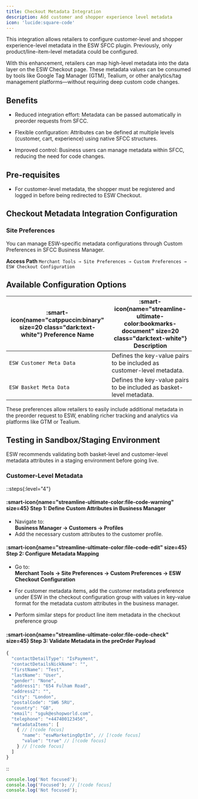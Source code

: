 ```yaml
---
title: Checkout Metadata Integration
description: Add customer and shopper experience level metadata
icon: 'lucide:square-code'
---
```


This integration allows retailers to configure customer-level and shopper experience-level metadata in the ESW SFCC plugin. Previously, only product/line-item-level metadata could be configured. <br>

With this enhancement, retailers can map high-level metadata into the data layer on the ESW Checkout page. These metadata values can be consumed by tools like Google Tag Manager (GTM), Tealium, or other analytics/tag management platforms—without requiring deep custom code changes.

## Benefits

- Reduced integration effort: Metadata can be passed automatically in preorder requests from SFCC.

- Flexible configuration: Attributes can be defined at multiple levels (customer, cart, experience) using native SFCC structures.

- Improved control: Business users can manage metadata within SFCC, reducing the need for code changes.

## Pre-requisites

- For customer-level metadata, the shopper must be registered and logged in before being redirected to ESW Checkout.

## Checkout Metadata Integration Configuration

### Site Preferences

You can manage ESW-specific metadata configurations through Custom Preferences in SFCC Business Manager.

**Access Path** `Merchant Tools → Site Preferences → Custom Preferences → ESW Checkout Configuration`

## Available Configuration Options

| :smart-icon{name="catppuccin:binary" size=20 class="dark:text-white"} **Preference Name** | :smart-icon{name="streamline-ultimate-color:bookmarks-document" size=20 class="dark:text-white"} **Description** |
|---|---|
| `ESW Customer Meta Data` | Defines the key-value pairs to be included as customer-level metadata. |
| `ESW Basket Meta Data` | Defines the key-value pairs to be included as basket-level metadata. |

These preferences allow retailers to easily include additional metadata in the preorder request to ESW, enabling richer tracking and analytics via platforms like GTM or Tealium.


## Testing in Sandbox/Staging Environment

ESW recommends validating both basket-level and customer-level metadata attributes in a staging environment before going live.

###  Customer-Level Metadata

::steps{:level="4"}

#### :smart-icon{name="streamline-ultimate-color:file-code-warning" size=45} Step 1: Define Custom Attributes in Business Manager  

- Navigate to:  
  **Business Manager → Customers → Profiles**
- Add the necessary custom attributes to the customer profile.  


#### :smart-icon{name="streamline-ultimate-color:file-code-edit" size=45} Step 2: Configure Metadata Mapping  

- Go to:  
  **Merchant Tools → Site Preferences → Custom Preferences → ESW Checkout Configuration**
- For customer metadata items, add the customer metadata preference under ESW in the checkout configuration group with values in key-value format for the metadata custom attributes in the business manager.

- Perform similar steps for product line item metadata in the checkout preference group


#### :smart-icon{name="streamline-ultimate-color:file-code-check" size=45} Step 3: Validate Metadata in the preOrder Payload  

```ts
{
  "contactDetailType": "IsPayment",
  "contactDetailsNickName": "",
  "firstName": "Test",
  "lastName": "User",
  "gender": "None",
  "address1": "654 Fulham Road",
  "address2": "",
  "city": "London",
  "postalCode": "SW6 5RU",
  "country": "GB",
  "email": "sguk@eshopworld.com",
  "telephone": "+447400123456",
  "metadataItems": [
    { // [!code focus]
      "name": "eswMarketingOptIn", // [!code focus]
      "value": "true" // [!code focus]
    } // [!code focus]
  ] 
}
```
::


```ts
console.log('Not focused');
console.log('Focused'); // [!code focus]
console.log('Not focused');
```